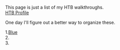 This page is just a list of my HTB walkthroughs.   
[HTB Profile](https://www.hackthebox.eu/home/users/profile/49486)   

One day I'll figure out a better way to organize these.


1.[Blue](./Blue.md)  
2.  
3.  
